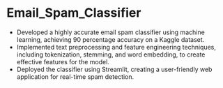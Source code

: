 # Email_Spam_Classifier
- Developed a highly accurate email spam classifier using machine learning, achieving 90 percentage accuracy
on a Kaggle dataset.
- Implemented text preprocessing and feature engineering techniques, including tokenization, stemming, and word
embedding, to create effective features for the model.
- Deployed the classifier using Streamlit, creating a user-friendly web application for real-time spam detection.
